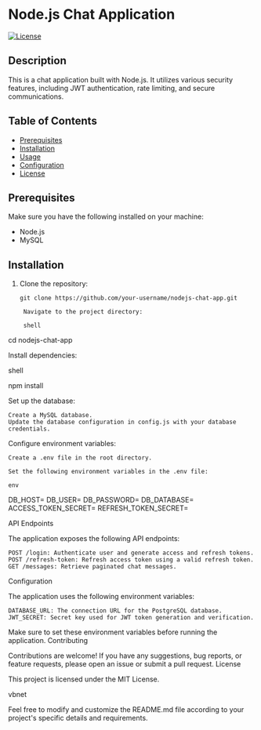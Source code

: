 # Node.js Chat Application

[![License](https://img.shields.io/badge/license-MIT-blue.svg)](LICENSE)

## Description

This is a chat application built with Node.js. It utilizes various security features, including JWT authentication, rate limiting, and secure communications.

## Table of Contents

- [Prerequisites](#prerequisites)
- [Installation](#installation)
- [Usage](#usage)
- [Configuration](#configuration)
- [License](#license)

## Prerequisites

Make sure you have the following installed on your machine:

- Node.js
- MySQL

## Installation

1. Clone the repository:

   ```shell
   git clone https://github.com/your-username/nodejs-chat-app.git

    Navigate to the project directory:

    shell

cd nodejs-chat-app

Install dependencies:

shell

npm install

Set up the database:

    Create a MySQL database.
    Update the database configuration in config.js with your database credentials.

Configure environment variables:

    Create a .env file in the root directory.

    Set the following environment variables in the .env file:

    env

DB_HOST=<your-database-host>
DB_USER=<your-database-username>
DB_PASSWORD=<your-database-password>
DB_DATABASE=<your-database-name>
ACCESS_TOKEN_SECRET=<your-access-token-secret>
REFRESH_TOKEN_SECRET=<your-refresh-token-secret>

API Endpoints

The application exposes the following API endpoints:

    POST /login: Authenticate user and generate access and refresh tokens.
    POST /refresh-token: Refresh access token using a valid refresh token.
    GET /messages: Retrieve paginated chat messages.

Configuration

The application uses the following environment variables:

    DATABASE_URL: The connection URL for the PostgreSQL database.
    JWT_SECRET: Secret key used for JWT token generation and verification.

Make sure to set these environment variables before running the application.
Contributing

Contributions are welcome! If you have any suggestions, bug reports, or feature requests, please open an issue or submit a pull request.
License

This project is licensed under the MIT License.

vbnet


Feel free to modify and customize the README.md file according to your project's specific details and requirements.
